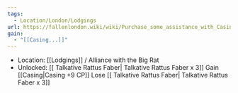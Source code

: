 ```yaml
---
tags:
  - Location/London/Lodgings
url: https://fallenlondon.wiki/wiki/Purchase_some_assistance_with_Casing...
gain:
  - "[[Casing...]]"
---
```

- Location: [[Lodgings]] / Alliance with the Big Rat
- Unlocked: [[ Talkative Rattus Faber| Talkative Rattus Faber x 3]]
	Gain [[Casing|Casing +9 CP]]
	Lose [[ Talkative Rattus Faber| Talkative Rattus Faber x 3]]